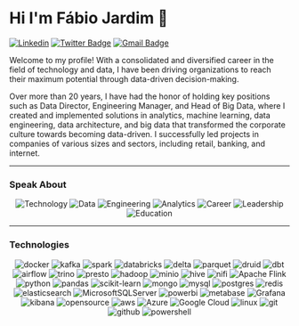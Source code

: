 # Hi I'm Fábio Jardim 👋

[![Linkedin](https://img.shields.io/badge/-fjardim-2CA5E0?style=for-the-badge&logo=linkedin&logoColor=white&link=https://www.linkedin.com/in/fjardim/)](https://www.linkedin.com/in/fjardim/)
[![Twitter Badge](https://img.shields.io/badge/-@fabiogjardim-2CA5E0?style=for-the-badge&labelColor=1ca0f1&logo=twitter&logoColor=white&link=https://twitter.com/fabiogjardim)](https://twitter.com/fabiogjardim)
[![Gmail Badge](https://img.shields.io/badge/-fabiogjardim-2CA5E0?style=for-the-badge&logo=Gmail&logoColor=white&link=mailto:fabiogjardim@gmail.com)](mailto:fabiogjardim@gmail.com)

Welcome to my profile! 
With a consolidated and diversified career in the field of technology and data, I have been driving organizations to reach their maximum potential through data-driven decision-making.

Over more than 20 years, I have had the honor of holding key positions such as Data Director, Engineering Manager, and Head of Big Data, where I created and implemented solutions in analytics, machine learning, data engineering, data architecture, and big data that transformed the corporate culture towards becoming data-driven. I successfully led projects in companies of various sizes and sectors, including retail, banking, and internet.

 ---
 
### Speak About

<div align="center">
  
![Technology](https://img.shields.io/badge/Technology-2CA5E0?style=for-the-badge&logo=Technology&logoColor=white)
![Data](https://img.shields.io/badge/Data-2CA5E0?style=for-the-badge&logo=Data&logoColor=white)
![Engineering](https://img.shields.io/badge/Engineering-2CA5E0?style=for-the-badge&logo=Engineering&logoColor=white)
![Analytics](https://img.shields.io/badge/Analytics-2CA5E0?style=for-the-badge&logo=Analytics&logoColor=white)
![Career](https://img.shields.io/badge/Career-2CA5E0?style=for-the-badge&logo=Career&logoColor=white)
![Leadership](https://img.shields.io/badge/Leadership-2CA5E0?style=for-the-badge&logo=Leadership&logoColor=white)
![Education](https://img.shields.io/badge/Education-2CA5E0?style=for-the-badge&logo=Education&logoColor=white)

<div align="left">
  
 ---

### Technologies
<div align="center">
  
![docker](https://img.shields.io/badge/Docker-2CA5E0?style=for-the-badge&logo=docker&logoColor=white) 
![kafka](https://img.shields.io/badge/Apache%20Kafka-2CA5E0?style=for-the-badge&logo=apache-kafka&logoColor=white)
![spark](https://img.shields.io/badge/Apache%20Spark-2CA5E0?style=for-the-badge&logo=apachespark&logoColor=white)
![databricks](https://img.shields.io/badge/Databricks-2CA5E0?style=for-the-badge&logo=Databricks&logoColor=white)
![delta](https://img.shields.io/badge/delta-2CA5E0?style=for-the-badge&logo=delta&logoColor=white)
![parquet](https://img.shields.io/badge/Apache%20Parquet-2CA5E0?style=for-the-badge&logo=apacheparquet&logoColor=white)
![druid](https://img.shields.io/badge/Apache%20druid-2CA5E0?style=for-the-badge&logo=apachedruid&logoColor=white)
![dbt](https://img.shields.io/badge/dbt-2CA5E0?style=for-the-badge&logo=dbt&logoColor=white)
![airflow](https://img.shields.io/badge/Apache%20Airflow-2CA5E0?style=for-the-badge&logo=Apache%20Airflow&logoColor=white)
![trino](https://img.shields.io/badge/trino-2CA5E0?style=for-the-badge&logo=trino&logoColor=white)
![presto](https://img.shields.io/badge/presto-2CA5E0?style=for-the-badge&logo=presto&logoColor=white)
![hadoop](https://img.shields.io/badge/Apache%20hadoop-2CA5E0?style=for-the-badge&logo=apachehadoop&logoColor=white)
![minio](https://img.shields.io/badge/minio-2CA5E0?style=for-the-badge&logo=minio&logoColor=white)
![hive](https://img.shields.io/badge/Apache%20hive-2CA5E0?style=for-the-badge&logo=apachehive&logoColor=white)
![nifi](https://img.shields.io/badge/Apache%20nifi-2CA5E0?style=for-the-badge&logo=nifi&logoColor=white)
![Apache Flink](https://img.shields.io/badge/Apache%20Flink-2CA5E0?style=for-the-badge&logo=Apache%20Flink&logoColor=white)
![python](https://img.shields.io/badge/Python-2CA5E0?style=for-the-badge&logo=python&logoColor=white)
![pandas](https://img.shields.io/badge/Pandas-2CA5E0?style=for-the-badge&logo=pandas&logoColor=white)
![scikit-learn](https://img.shields.io/badge/scikit--learn-2CA5E0?style=for-the-badge&logo=scikit-learn&logoColor=white)
![mongo](https://img.shields.io/badge/MongoDB-2CA5E0?style=for-the-badge&logo=mongodb&logoColor=white)
![mysql](https://img.shields.io/badge/MySQL-2CA5E0?style=for-the-badge&logo=mysql&logoColor=white)
![postgres](https://img.shields.io/badge/PostgreSQL-2CA5E0?style=for-the-badge&logo=postgresql&logoColor=white)
![redis](https://img.shields.io/badge/redis-2CA5E0?&style=for-the-badge&logo=redis&logoColor=white)
![elasticsearch](https://img.shields.io/badge/Elastic_Search-2CA5E0?style=for-the-badge&logo=elasticsearch&logoColor=white)
![MicrosoftSQLServer](https://img.shields.io/badge/Microsoft%20SQL%20Server-2CA5E0?style=for-the-badge&logo=microsoft%20sql%20server&logoColor=white)
![powerbi](https://img.shields.io/badge/PowerBI-2CA5E0?style=for-the-badge&logo=Power%20BI&logoColor=white)
![metabase](https://img.shields.io/badge/metabase-2CA5E0?style=for-the-badge&logo=metabase&logoColor=white)
![Grafana](https://img.shields.io/badge/grafana-2CA5E0?style=for-the-badge&logo=grafana&logoColor=white)
![kibana](https://img.shields.io/badge/kibana-2CA5E0?style=for-the-badge&logo=kibana&logoColor=white)
![opensource](https://img.shields.io/badge/opensource-2CA5E0?style=for-the-badge&logo=Open%Source&logoColor=white)
![aws](https://img.shields.io/badge/aws-2CA5E0?style=for-the-badge&logo=amazon-aws&logoColor=white)
![Azure](https://img.shields.io/badge/azure-2CA5E0?style=for-the-badge&logo=microsoftazure&logoColor=white)
![Google Cloud](https://img.shields.io/badge/GoogleCloud-2CA5E0?style=for-the-badge&logo=google-cloud&logoColor=white)
![linux](https://img.shields.io/badge/Linux-2CA5E0?style=for-the-badge&logo=linux&logoColor=white)
![git](https://img.shields.io/badge/GIT-2CA5E0?style=for-the-badge&logo=git&logoColor=white)
![github](https://img.shields.io/badge/github-2CA5E0?style=for-the-badge&logo=github&logoColor=white)
![powershell](https://img.shields.io/badge/powershell-2CA5E0?style=for-the-badge&logo=powershell&logoColor=white)




